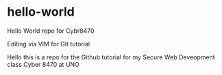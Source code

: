 # hello-world
Hello World repo for Cybr8470

Editing via VIM for Git tutorial

Hello this is a repo for the Github tutorial for my Secure Web Deveopment class Cyber 8470 at UNO
